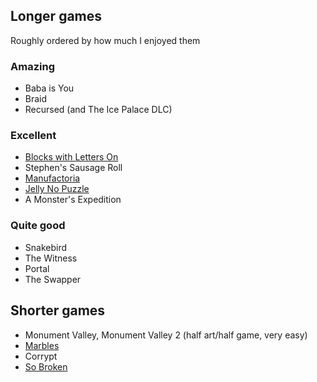 ## Longer games

Roughly ordered by how much I enjoyed them

### Amazing
- Baba is You
- Braid
- Recursed (and The Ice Palace DLC)

### Excellent
- [Blocks with Letters On](http://www.kongregate.com/games/morpheme/blocks-with-letters-on)
- Stephen's Sausage Roll
- [Manufactoria](http://pleasingfungus.com/Manufactoria/)
- [Jelly No Puzzle](http://heated.github.io/jelly)
- A Monster's Expedition

### Quite good
- Snakebird
- The Witness
- Portal
- The Swapper

## Shorter games

- Monument Valley, Monument Valley 2 (half art/half game, very easy)
- [Marbles](http://marblespuzzle.com/)
- Corrypt
- [So Broken](https://coreymartin.itch.io/sobroken)

<!--
- [Pushing It](https://www.puzzlescript.net/play.html?p=2fe3172d2b9fe684977d184f1b6226d5)
- [Chicken Chicken Crocodile](https://pancelor.itch.io/chickenswamp)
To finish one day..
- Trainyard
- [Vext Edit](https://www.puzzlescript.net/play.html?p=9eb8f8f3df4efb450b798a279eeba2e0)

To play:
- Deadly rooms of death
- Portal 2
- English Country Tune
- Factorio
- hana no puzzle
- splice
- antichamber
- opus magnum?
-->
